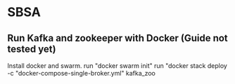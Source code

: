 # SBSA

## Run Kafka and zookeeper with Docker (Guide not tested yet)
Install docker and swarm.
run "docker swarm init"
run "docker stack deploy -c "docker-compose-single-broker.yml" kafka_zoo

